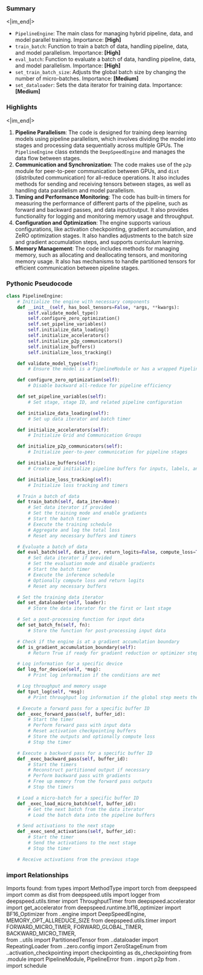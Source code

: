 

### Summary

<|im_end|>

* `PipelineEngine`: The main class for managing hybrid pipeline, data, and model parallel training. Importance: **[High]**
* `train_batch`: Function to train a batch of data, handling pipeline, data, and model parallelism. Importance: **[High]**
* `eval_batch`: Function to evaluate a batch of data, handling pipeline, data, and model parallelism. Importance: **[High]**
* `set_train_batch_size`: Adjusts the global batch size by changing the number of micro-batches. Importance: **[Medium]**
* `set_dataloader`: Sets the data iterator for training data. Importance: **[Medium]**

### Highlights

<|im_end|>

1. **Pipeline Parallelism**: The code is designed for training deep learning models using pipeline parallelism, which involves dividing the model into stages and processing data sequentially across multiple GPUs. The `PipelineEngine` class extends the `DeepSpeedEngine` and manages the data flow between stages.
2. **Communication and Synchronization**: The code makes use of the `p2p` module for peer-to-peer communication between GPUs, and `dist` (distributed communication) for all-reduce operations. It also includes methods for sending and receiving tensors between stages, as well as handling data parallelism and model parallelism.
3. **Timing and Performance Monitoring**: The code has built-in timers for measuring the performance of different parts of the pipeline, such as forward and backward passes, and data input/output. It also provides functionality for logging and monitoring memory usage and throughput.
4. **Configuration and Optimization**: The engine supports various configurations, like activation checkpointing, gradient accumulation, and ZeRO optimization stages. It also handles adjustments to the batch size and gradient accumulation steps, and supports curriculum learning.
5. **Memory Management**: The code includes methods for managing memory, such as allocating and deallocating tensors, and monitoring memory usage. It also has mechanisms to handle partitioned tensors for efficient communication between pipeline stages.

### Pythonic Pseudocode

```python
class PipelineEngine:
    # Initialize the engine with necessary components
    def __init__(self, has_bool_tensors=False, *args, **kwargs):
        self.validate_model_type()
        self.configure_zero_optimization()
        self.set_pipeline_variables()
        self.initialize_data_loading()
        self.initialize_accelerators()
        self.initialize_p2p_communicators()
        self.initialize_buffers()
        self.initialize_loss_tracking()

    def validate_model_type(self):
        # Ensure the model is a PipelineModule or has a wrapped PipelineModule

    def configure_zero_optimization(self):
        # Disable backward all-reduce for pipeline efficiency

    def set_pipeline_variables(self):
        # Set stage, stage ID, and related pipeline configuration

    def initialize_data_loading(self):
        # Set up data iterator and batch timer

    def initialize_accelerators(self):
        # Initialize Grid and Communication Groups

    def initialize_p2p_communicators(self):
        # Initialize peer-to-peer communication for pipeline stages

    def initialize_buffers(self):
        # Create and initialize pipeline buffers for inputs, labels, and activations

    def initialize_loss_tracking(self):
        # Initialize loss tracking and timers

    # Train a batch of data
    def train_batch(self, data_iter=None):
        # Set data iterator if provided
        # Set the training mode and enable gradients
        # Start the batch timer
        # Execute the training schedule
        # Aggregate and log the total loss
        # Reset any necessary buffers and timers

    # Evaluate a batch of data
    def eval_batch(self, data_iter, return_logits=False, compute_loss=True):
        # Set data iterator if provided
        # Set the evaluation mode and disable gradients
        # Start the batch timer
        # Execute the inference schedule
        # Optionally compute loss and return logits
        # Reset any necessary buffers

    # Set the training data iterator
    def set_dataloader(self, loader):
        # Store the data iterator for the first or last stage

    # Set a post-processing function for input data
    def set_batch_fn(self, fn):
        # Store the function for post-processing input data

    # Check if the engine is at a gradient accumulation boundary
    def is_gradient_accumulation_boundary(self):
        # Return True if ready for gradient reduction or optimizer step

    # Log information for a specific device
    def log_for_device(self, *msg):
        # Print log information if the conditions are met

    # Log throughput and memory usage
    def tput_log(self, *msg):
        # Print throughput log information if the global step meets the condition

    # Execute a forward pass for a specific buffer ID
    def _exec_forward_pass(self, buffer_id):
        # Start the timer
        # Perform forward pass with input data
        # Reset activation checkpointing buffers
        # Store the outputs and optionally compute loss
        # Stop the timer

    # Execute a backward pass for a specific buffer ID
    def _exec_backward_pass(self, buffer_id):
        # Start the timers
        # Reconstruct partitioned output if necessary
        # Perform backward pass with gradients
        # Free up memory from the forward pass outputs
        # Stop the timers

    # Load a micro-batch for a specific buffer ID
    def _exec_load_micro_batch(self, buffer_id):
        # Get the next batch from the data iterator
        # Load the batch data into the pipeline buffers

    # Send activations to the next stage
    def _exec_send_activations(self, buffer_id):
        # Start the timer
        # Send the activations to the next stage
        # Stop the timer

    # Receive activations from the previous stage
```


### import Relationships

Imports found:
from types import MethodType
import torch
from deepspeed import comm as dist
from deepspeed.utils import logger
from deepspeed.utils.timer import ThroughputTimer
from deepspeed.accelerator import get_accelerator
from deepspeed.runtime.bf16_optimizer import BF16_Optimizer
from ..engine import DeepSpeedEngine, MEMORY_OPT_ALLREDUCE_SIZE
from deepspeed.utils.timer import FORWARD_MICRO_TIMER, FORWARD_GLOBAL_TIMER, BACKWARD_MICRO_TIMER, \
from ..utils import PartitionedTensor
from ..dataloader import RepeatingLoader
from ..zero.config import ZeroStageEnum
from ..activation_checkpointing import checkpointing as ds_checkpointing
from .module import PipelineModule, PipelineError
from . import p2p
from . import schedule